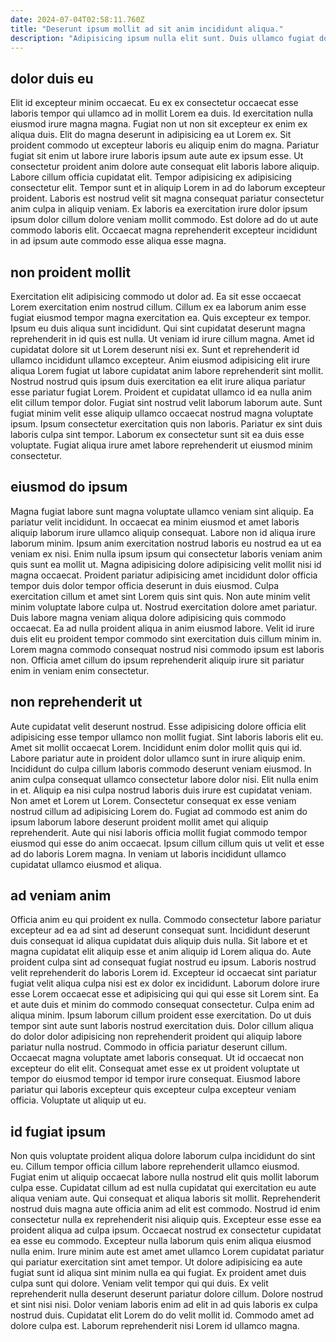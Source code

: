 ```yaml
---
date: 2024-07-04T02:58:11.760Z
title: "Deserunt ipsum mollit ad sit anim incididunt aliqua."
description: "Adipisicing ipsum nulla elit sunt. Duis ullamco fugiat dolore cupidatat eiusmod cupidatat ad sunt."
---
```



## dolor duis eu

Elit id excepteur minim occaecat. Eu ex ex consectetur occaecat esse laboris tempor qui ullamco ad in mollit Lorem ea duis. Id exercitation nulla eiusmod irure magna magna. Fugiat non ut non sit excepteur ex enim ex aliqua duis. Elit do magna deserunt in adipisicing ea ut Lorem ex.
Sit proident commodo ut excepteur laboris eu aliquip enim do magna. Pariatur fugiat sit enim ut labore irure laboris ipsum aute aute ex ipsum esse. Ut consectetur proident anim dolore aute consequat elit laboris labore aliquip. Labore cillum officia cupidatat elit. Tempor adipisicing ex adipisicing consectetur elit. Tempor sunt et in aliquip Lorem in ad do laborum excepteur proident.
Laboris est nostrud velit sit magna consequat pariatur consectetur anim culpa in aliquip veniam. Ex laboris ea exercitation irure dolor ipsum ipsum dolor cillum dolore veniam mollit commodo. Est dolore ad do ut aute commodo laboris elit. Occaecat magna reprehenderit excepteur incididunt in ad ipsum aute commodo esse aliqua esse magna.

## non proident mollit

Exercitation elit adipisicing commodo ut dolor ad. Ea sit esse occaecat Lorem exercitation enim nostrud cillum. Cillum ex ea laborum anim esse fugiat eiusmod tempor magna exercitation ea. Quis excepteur ex tempor.
Ipsum eu duis aliqua sunt incididunt. Qui sint cupidatat deserunt magna reprehenderit in id quis est nulla. Ut veniam id irure cillum magna. Amet id cupidatat dolore sit ut Lorem deserunt nisi ex. Sunt et reprehenderit id ullamco incididunt ullamco excepteur. Anim eiusmod adipisicing elit irure aliqua Lorem fugiat ut labore cupidatat anim labore reprehenderit sint mollit. Nostrud nostrud quis ipsum duis exercitation ea elit irure aliqua pariatur esse pariatur fugiat Lorem. Proident et cupidatat ullamco id ea nulla anim elit cillum tempor dolor.
Fugiat sint nostrud velit laborum laborum aute. Sunt fugiat minim velit esse aliquip ullamco occaecat nostrud magna voluptate ipsum. Ipsum consectetur exercitation quis non laboris. Pariatur ex sint duis laboris culpa sint tempor. Laborum ex consectetur sunt sit ea duis esse voluptate. Fugiat aliqua irure amet labore reprehenderit ut eiusmod minim consectetur.

## eiusmod do ipsum

Magna fugiat labore sunt magna voluptate ullamco veniam sint aliquip. Ea pariatur velit incididunt. In occaecat ea minim eiusmod et amet laboris aliquip laborum irure ullamco aliquip consequat. Labore non id aliqua irure laborum minim. Ipsum anim exercitation nostrud laboris eu nostrud ea ut ea veniam ex nisi.
Enim nulla ipsum ipsum qui consectetur laboris veniam anim quis sunt ea mollit ut. Magna adipisicing dolore adipisicing velit mollit nisi id magna occaecat. Proident pariatur adipisicing amet incididunt dolor officia tempor duis dolor tempor officia deserunt in duis eiusmod. Culpa exercitation cillum et amet sint Lorem quis sint quis. Non aute minim velit minim voluptate labore culpa ut.
Nostrud exercitation dolore amet pariatur. Duis labore magna veniam aliqua dolore adipisicing quis commodo occaecat. Ea ad nulla proident aliqua in anim eiusmod labore. Velit id irure duis elit eu proident tempor commodo sint exercitation duis cillum minim in. Lorem magna commodo consequat nostrud nisi commodo ipsum est laboris non. Officia amet cillum do ipsum reprehenderit aliquip irure sit pariatur enim in veniam enim consectetur.

## non reprehenderit ut

Aute cupidatat velit deserunt nostrud. Esse adipisicing dolore officia elit adipisicing esse tempor ullamco non mollit fugiat. Sint laboris laboris elit eu. Amet sit mollit occaecat Lorem.
Incididunt enim dolor mollit quis qui id. Labore pariatur aute in proident dolor ullamco sunt in irure aliquip enim. Incididunt do culpa cillum laboris commodo deserunt veniam eiusmod. In anim culpa consequat ullamco consectetur labore dolor nisi.
Elit nulla enim in et. Aliquip ea nisi culpa nostrud laboris duis irure est cupidatat veniam. Non amet et Lorem ut Lorem. Consectetur consequat ex esse veniam nostrud cillum ad adipisicing Lorem do. Fugiat ad commodo est anim do ipsum laborum labore deserunt proident mollit amet qui aliquip reprehenderit. Aute qui nisi laboris officia mollit fugiat commodo tempor eiusmod qui esse do anim occaecat. Ipsum cillum cillum quis ut velit et esse ad do laboris Lorem magna. In veniam ut laboris incididunt ullamco cupidatat ullamco eiusmod et aliqua.

## ad veniam anim

Officia anim eu qui proident ex nulla. Commodo consectetur labore pariatur excepteur ad ea ad sint ad deserunt consequat sunt. Incididunt deserunt duis consequat id aliqua cupidatat duis aliquip duis nulla. Sit labore et et magna cupidatat elit aliquip esse et anim aliquip id Lorem aliqua do. Aute proident culpa sint ad consequat fugiat nostrud eu ipsum. Laboris nostrud velit reprehenderit do laboris Lorem id. Excepteur id occaecat sint pariatur fugiat velit aliqua culpa nisi est ex dolor ex incididunt.
Laborum dolore irure esse Lorem occaecat esse et adipisicing qui qui qui esse sit Lorem sint. Ea et aute duis et minim do commodo consequat consectetur. Culpa enim ad aliqua minim. Ipsum laborum cillum proident esse exercitation. Do ut duis tempor sint aute sunt laboris nostrud exercitation duis. Dolor cillum aliqua do dolor dolor adipisicing non reprehenderit proident qui aliquip labore pariatur nulla nostrud. Commodo in officia pariatur deserunt cillum. Occaecat magna voluptate amet laboris consequat.
Ut id occaecat non excepteur do elit elit. Consequat amet esse ex ut proident voluptate ut tempor do eiusmod tempor id tempor irure consequat. Eiusmod labore pariatur qui laboris excepteur quis excepteur culpa excepteur veniam officia. Voluptate ut aliquip ut eu.

## id fugiat ipsum

Non quis voluptate proident aliqua dolore laborum culpa incididunt do sint eu. Cillum tempor officia cillum labore reprehenderit ullamco eiusmod. Fugiat enim ut aliquip occaecat labore nulla nostrud elit quis mollit laborum culpa esse. Cupidatat cillum ad est nulla cupidatat qui exercitation eu aute aliqua veniam aute. Qui consequat et aliqua laboris sit mollit. Reprehenderit nostrud duis magna aute officia anim ad elit est commodo. Nostrud id enim consectetur nulla ex reprehenderit nisi aliquip quis. Excepteur esse esse ea proident aliqua ad culpa ipsum.
Occaecat nostrud ex consectetur cupidatat ea esse eu commodo. Excepteur nulla laborum quis enim aliqua eiusmod nulla enim. Irure minim aute est amet amet ullamco Lorem cupidatat pariatur qui pariatur exercitation sint amet tempor. Ut dolore adipisicing ea aute fugiat sunt id aliqua sint minim nulla ea qui fugiat. Ex proident amet duis culpa sunt qui dolore. Veniam velit tempor qui qui duis. Ex velit reprehenderit nulla deserunt deserunt pariatur dolore cillum.
Dolore nostrud et sint nisi nisi. Dolor veniam laboris enim ad elit in ad quis laboris ex culpa nostrud duis. Cupidatat elit Lorem do do velit mollit id. Commodo amet ad dolore culpa est. Laborum reprehenderit nisi Lorem id ullamco magna.

